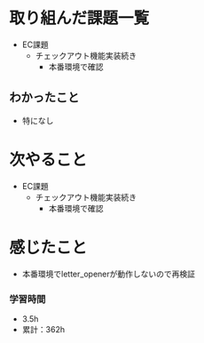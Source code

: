 # 取り組んだ課題一覧

- EC課題 
    - チェックアウト機能実装続き
        - 本番環境で確認

## わかったこと

- 特になし

# 次やること

- EC課題 
    - チェックアウト機能実装続き
        - 本番環境で確認

# 感じたこと

- 本番環境でletter_openerが動作しないので再検証

### 学習時間

- 3.5h
- 累計：362h
